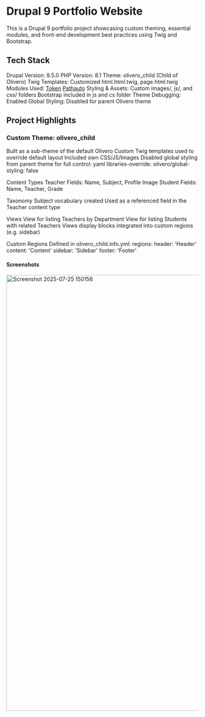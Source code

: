 # Drupal 9 Portfolio Website

This is a Drupal 9 portfolio project showcasing custom theming, essential modules, and front-end development best practices using Twig and Bootstrap.

## Tech Stack

Drupal Version: 9.5.0
PHP Version: 8.1
Theme: olivero_child (Child of Olivero)
Twig Templates: Customized html.html.twig, page.html.twig
Modules Used:
  [Token](https://www.drupal.org/project/token)
  [Pathauto](https://www.drupal.org/project/pathauto)
Styling & Assets:
  Custom images/, js/, and css/ folders
  Bootstrap included in js and cs folder
Theme Debugging: Enabled
Global Styling: Disabled for parent Olivero theme

## Project Highlights

### Custom Theme: olivero_child

Built as a sub-theme of the default Olivero
Custom Twig templates used to override default layout
Included own CSS/JS/Images
Disabled global styling from parent theme for full control:
  yaml
libraries-override:
    olivero/global-styling: false

Content Types
Teacher
Fields: Name, Subject, Profile Image
Student
Fields: Name, Teacher, Grade

Taxonomy
Subject vocabulary created
Used as a referenced field in the Teacher content type

Views
View for listing Teachers by Department
View for listing Students with related Teachers
Views display blocks integrated into custom regions (e.g. sidebar)

Custom Regions
Defined in olivero_child.info.yml:
regions:
  header: 'Header'
  content: 'Content'
  sidebar: 'Sidebar'
  footer: 'Footer'

#### Screenshots
<img width="1920" height="1140" alt="Screenshot 2025-07-25 150156" src="https://github.com/user-attachments/assets/5828ec5c-192d-421f-bae7-6993bf55c42c" />


